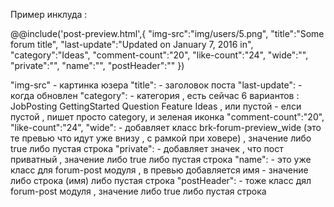  
Пример инклуда :

@@include('post-preview.html',{
    "img-src":"img/users/5.png",
    "title":"Some forum title",
    "last-update":"Updated on January 7, 2016 in",
    "category":"Ideas",
    "comment-count":"20",
    "like-count":"24",
    "wide":"",
    "private":"",
    "name":"",
    "postHeader":""
})

"img-src" - картинка юзера
"title": - заголовок поста
"last-update": - когда обновлен 
"category": - категория  , есть сейчас 6 вариантов : JobPosting GettingStarted Question Feature Ideas , или пустой - елси пустой , пишет просто                    category, и зеленая иконка
"comment-count":"20",
"like-count":"24",
"wide": - добавляет класс brk-forum-preview_wide (это те превью что идут уже внизу , с рамкой при ховере) , значение либо true либо пустая строка
"private": - добавляет значек , что пост приватный , значение либо true либо пустая строка
"name": - это уже класс для forum-post модуля , в превью добавляется имя - значение либо строка (имя) либо пустая строка 
"postHeader": - тоже класс дял forum-post модуля , значение либо true либо пустая строка
         
